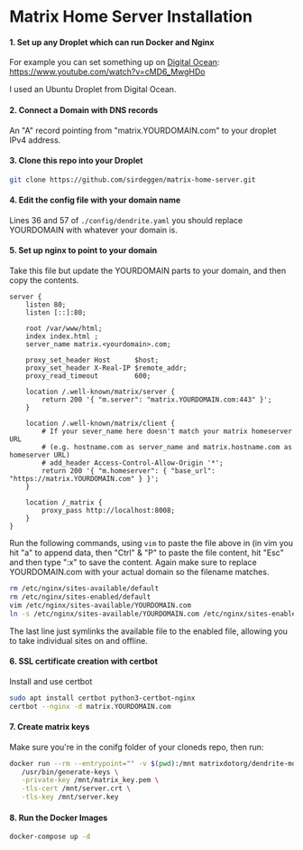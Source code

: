 # Matrix Home Server Installation

#### 1. Set up any Droplet which can run Docker and Nginx

For example you can set something up on [Digital Ocean](https://www.digitalocean.com/): https://www.youtube.com/watch?v=cMD6_MwgHDo

I used an Ubuntu Droplet from Digital Ocean.

#### 2. Connect a Domain with DNS records

An "A" record pointing from "matrix.YOURDOMAIN.com" to your droplet IPv4 address.

#### 3. Clone this repo into your Droplet

```bash
git clone https://github.com/sirdeggen/matrix-home-server.git
```

#### 4. Edit the config file with your domain name

Lines 36 and 57 of `./config/dendrite.yaml` you should replace YOURDOMAIN with whatever your domain is.

#### 5. Set up nginx to point to your domain

Take this file but update the YOURDOMAIN parts to your domain, and then copy the contents.
```
server {
    listen 80;
    listen [::]:80;

    root /var/www/html;
    index index.html ;
    server_name matrix.<yourdomain>.com;

    proxy_set_header Host      $host;
    proxy_set_header X-Real-IP $remote_addr;
    proxy_read_timeout         600;

    location /.well-known/matrix/server {
        return 200 '{ "m.server": "matrix.YOURDOMAIN.com:443" }';
    }

    location /.well-known/matrix/client {
        # If your sever_name here doesn't match your matrix homeserver URL
        # (e.g. hostname.com as server_name and matrix.hostname.com as homeserver URL)
        # add_header Access-Control-Allow-Origin '*';
        return 200 '{ "m.homeserver": { "base_url": "https://matrix.YOURDOMAIN.com" } }';
    }

    location /_matrix {
        proxy_pass http://localhost:8008;
    }
}
```

Run the following commands, using `vim` to paste the file above in (in vim you hit "a" to append data, then "Ctrl" & "P" to paste the file content, hit "Esc" and then type ":x" to save the content. Again make sure to replace YOURDOMAIN.com with your actual domain so the filename matches.

```bash
rm /etc/nginx/sites-available/default
rm /etc/nginx/sites-enabled/default
vim /etc/nginx/sites-available/YOURDOMAIN.com
ln -s /etc/nginx/sites-available/YOURDOMAIN.com /etc/nginx/sites-enabled/YOURDOMAIN.com
```

The last line just symlinks the available file to the enabled file, allowing you to take individual sites on and offline.

#### 6. SSL certificate creation with certbot

Install and use certbot
```bash
sudo apt install certbot python3-certbot-nginx
certbot --nginx -d matrix.YOURDOMAIN.com
```

#### 7. Create matrix keys

Make sure you're in the conifg folder of your cloneds repo, then run:

```bash
docker run --rm --entrypoint="" -v $(pwd):/mnt matrixdotorg/dendrite-monolith:latest \
   /usr/bin/generate-keys \
   -private-key /mnt/matrix_key.pem \
   -tls-cert /mnt/server.crt \
   -tls-key /mnt/server.key
```

#### 8. Run the Docker Images

```bash
docker-compose up -d
```
